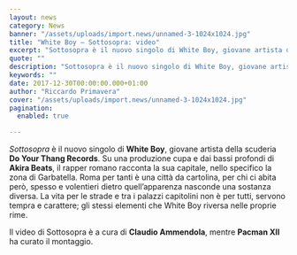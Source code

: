```yaml
---
layout: news
category: News
banner: "/assets/uploads/import.news/unnamed-3-1024x1024.jpg"
title: "White Boy – Sottosopra: video"
excerpt: "Sottosopra è il nuovo singolo di White Boy, giovane artista della scuderia Do Your Thang Records. Su una produzione cupa e dai bassi profondi di Akira Beats, il rapper romano racconta la sua capitale, nello specifico la zona di Garbatella. Roma per tanti è una città da cartolina, per chi ci abita però, spesso e [&hellip"
quote: ""
description: "Sottosopra è il nuovo singolo di White Boy, giovane artista della scuderia Do Your Thang Records. Su una produzione cupa e dai bassi profondi di Akira Beats, il rapper romano racconta la sua capitale, nello specifico la zona di Garbatella. Roma per tanti è una città da cartolina, per chi ci abita però, spesso e [&hellip"
keywords: ""
date: 2017-12-30T00:00:00.000+01:00
author: "Riccardo Primavera"
cover: "/assets/uploads/import.news/unnamed-3-1024x1024.jpg"
pagination:
  enabled: true

---
```


_Sottosopra_ è il nuovo singolo di **White Boy**, giovane artista della scuderia **Do Your Thang Records**. Su una produzione cupa e dai bassi profondi di **Akira Beats**, il rapper romano racconta la sua capitale, nello specifico la zona di Garbatella. Roma per tanti è una città da cartolina, per chi ci abita però, spesso e volentieri dietro quell’apparenza nasconde una sostanza diversa. La vita per le strade e tra i palazzi capitolini non è per tutti, servono tempra e carattere; gli stessi elementi che White Boy riversa nelle proprie rime.

Il video di Sottosopra è a cura di **Claudio Ammendola**, mentre **Pacman XII** ha curato il montaggio.